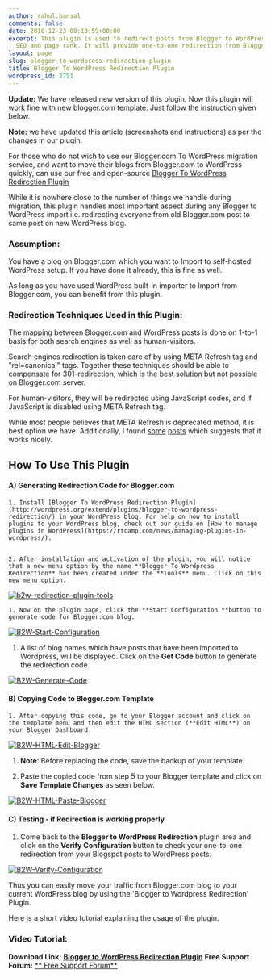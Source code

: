 ```yaml
---
author: rahul.bansal
comments: false
date: 2010-12-23 08:10:59+00:00
excerpt: This plugin is used to redirect posts from Blogger to WordPress without losing
  SEO and page rank. It will provide one-to-one redirection from Blogger.com to WordPress.
layout: page
slug: blogger-to-wordpress-redirection-plugin
title: Blogger To WordPress Redirection Plugin
wordpress_id: 2751
---
```




**Update:** We have released new version of this plugin. Now this plugin will work fine with new blogger.com template. Just follow the instruction given below.

**Note:** we have updated this article (screenshots and instructions) as per the changes in our plugin.




For those who do not wish to use our Blogger.com To WordPress migration service, and want to move their blogs from Blogger.com to WordPress quickly, can use our free and open-source [Blogger To WordPress Redirection Plugin](http://wordpress.org/extend/plugins/blogger-to-wordpress-redirection/)

While it is nowhere close to the number of things we handle during migration, this plugin handles most important aspect during any Blogger to WordPress import i.e. redirecting everyone from old Blogger.com post to same post on new WordPress blog.


### Assumption:


You have a blog on Blogger.com which you want to Import to self-hosted WordPress setup. If you have done it already, this is fine as well.

As long as you have used WordPress built-in importer to Import from Blogger.com, you can benefit from this plugin.


### Redirection Techniques Used in this Plugin:


The mapping between Blogger.com and WordPress posts is done on 1-to-1 basis for both search engines as well as human-visitors.

Search engines redirection is taken care of by using META Refresh tag and "rel=canonical" tags. Together these techniques should be able to compensate for 301-redirection, which is the best solution but not possible on Blogger.com server.

For human-visitors, they will be redirected using JavaScript codes, and if JavaScript is disabled using META Refresh tag.

While most people believes that META Refresh is deprecated method, it is best option we have. Additionally, I found [some](http://sebastians-pamphlets.com/google-and-yahoo-treat-undelayed-meta-refresh-as-301-redirect/) [posts](http://groups.google.com/group/Google_Webmaster_Help-Indexing/browse_thread/thread/febc7ea86876baa2/5fae36a072b7eed2?lnk=gst&q=meta+refresh+noindex&rnum=4#) which suggests that it works nicely.


## How To Use This Plugin




#### A) Generating Redirection Code for Blogger.com






	
    1. Install [Blogger To WordPress Redirection Plugin](http://wordpress.org/extend/plugins/blogger-to-wordpress-redirection/) in your WordPress blog. For help on how to install plugins to your WordPress blog, check out our guide on [How to manage plugins in WordPress](https://rtcamp.com/news/managing-plugins-in-wordpress/).

	
    2. After installation and activation of the plugin, you will notice that a new menu option by the name **Blogger To Wordpress Redirection** has been created under the **Tools** menu. Click on this new menu option.



[![b2w-redirection-plugin-tools](https://rtcamp.com/wp-content/uploads/2010/12/2.png)](https://rtcamp.com/tutorials/blogger-to-wordpress-redirection-plugin/attachment/2/)




	
    1. Now on the plugin page, click the **Start Configuration **button to generate code for Blogger.com blog.



[![B2W-Start-Configuration](https://rtcamp.com/wp-content/uploads/2010/12/1.png)](https://rtcamp.com/tutorials/blogger-to-wordpress-redirection-plugin/attachment/1/)



	
  1. A list of blog names which have posts that have been imported to Wordpress, will be displayed. Click on the **Get Code** button to generate the redirection code.


[![B2W-Generate-Code](https://rtcamp.com/wp-content/uploads/2010/12/4.png)](https://rtcamp.com/tutorials/blogger-to-wordpress-redirection-plugin/attachment/4/)


#### B) Copying Code to Blogger.com Template






	
    1. After copying this code, go to your Blogger account and click on the template menu and then edit the HTML section (**Edit HTML**) on your Blogger Dashboard.



[![B2W-HTML-Edit-Blogger](https://rtcamp.com/wp-content/uploads/2010/12/3.png)](https://rtcamp.com/tutorials/blogger-to-wordpress-redirection-plugin/attachment/3/)



	
  1. **Note**: Before replacing the code, save the backup of your template.

	
  2. Paste the copied code from step 5 to your Blogger template and click on **Save Template Changes** as seen below.


[![B2W-HTML-Paste-Blogger](https://rtcamp.com/wp-content/uploads/2010/12/5.png)](https://rtcamp.com/tutorials/blogger-to-wordpress-redirection-plugin/attachment/5/)


#### C) Testing - if Redirection is working properly





	
  1. Come back to the **Blogger to WordPress Redirection** plugin area and click on the **Verify Configuration** button to check your one-to-one redirection from your Blogspot posts to WordPress posts.


[![B2W-Verify-Configuration](https://rtcamp.com/wp-content/uploads/2010/12/6.png)](https://rtcamp.com/tutorials/blogger-to-wordpress-redirection-plugin/attachment/6/)

Thus you can easily move your traffic from Blogger.com blog to your current WordPress blog by using the 'Blogger to Wordpress Redirection' Plugin.

Here is a short video tutorial explaining the usage of the plugin.


### Video Tutorial:





**Download Link:** [**Blogger to WordPress Redirection Plugin**](http://downloads.wordpress.org/plugin/blogger-to-wordpress-redirection.zip)
**Free Support Forum:** [** Free Support Forum**](https://rtcamp.com/support/forum/blogger-to-wordpress)
